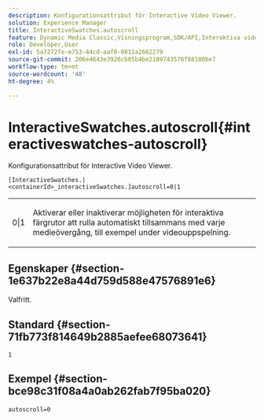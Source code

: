 ```yaml
---
description: Konfigurationsattribut för Interactive Video Viewer.
solution: Experience Manager
title: InteractiveSwatches.autoscroll
feature: Dynamic Media Classic,Visningsprogram,SDK/API,Interaktiva videoklipp
role: Developer,User
exl-id: 5a7272fe-e753-44cd-aaf0-0811a2662279
source-git-commit: 206e4643e3926cb85b4be2189743578f88180be7
workflow-type: tm+mt
source-wordcount: '48'
ht-degree: 4%

---
```


# InteractiveSwatches.autoscroll{#interactiveswatches-autoscroll}

Konfigurationsattribut för Interactive Video Viewer.

`[InteractiveSwatches.|<containerId>_interactiveSwatches.]autoscroll=0|1`

<table id="table_441553CD34C94A58A9D7CBF772DEDDB6"> 
 <tbody> 
  <tr> 
   <td colname="col1"> <p> <span class="codeph"> 0|1</span> </p> </td> 
   <td colname="col2"> <p> Aktiverar eller inaktiverar möjligheten för interaktiva färgrutor att rulla automatiskt tillsammans med varje medieövergång, till exempel under videouppspelning. </p> </td> 
  </tr> 
 </tbody> 
</table>

## Egenskaper {#section-1e637b22e8a44d759d588e47576891e6}

Valfritt.

## Standard {#section-71fb773f814649b2885aefee68073641}

`1`

## Exempel {#section-bce98c31f08a4a0ab262fab7f95ba020}

```
autoscroll=0
```
